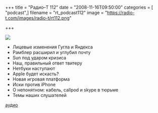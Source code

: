 +++
title = "Радио–Т 112"
date = "2008-11-16T09:50:00"
categories = [ "podcast",]
filename = "rt_podcast112"
image = "https://radio-t.com/images/radio-t/rt112.png"

+++

![](https://radio-t.com/images/radio-t/rt112.png)

- Лицевые изменения Гугла и Яндекса
- Рамблер расширил и углубил почту
- Sun под ударом кризиса
- Наш, правильный ответ твитеру
- Нетбуки наступают
- Apple будет искасть?
- Новая игровая платформа
- Иски против iPhone
- О непонятном: кабель, callpod и skype в тюрьме
- Темы наших слушателей

[аудио](http://cdn.radio-t.com/rt_podcast112.mp3)
<audio src="http://cdn.radio-t.com/rt_podcast112.mp3" preload="none"></audio>